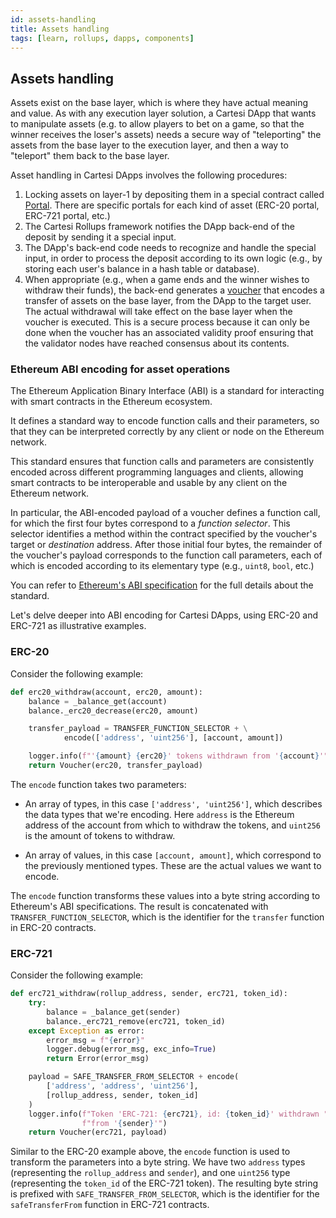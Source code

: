 ```yaml
---
id: assets-handling
title: Assets handling
tags: [learn, rollups, dapps, components]
---
```


## Assets handling

Assets exist on the base layer, which is where they have actual meaning and value. As with any execution layer solution, a Cartesi DApp that wants to manipulate assets (e.g. to allow players to bet on a game, so that the winner receives the loser's assets) needs a secure way of "teleporting" the assets from the base layer to the execution layer, and then a way to "teleport" them back to the base layer.

Asset handling in Cartesi DApps involves the following procedures:

  1. Locking assets on layer-1 by depositing them in a special contract called [Portal](./components.md#portal). There are specific portals for each kind of asset (ERC-20 portal, ERC-721 portal, etc.)
  2. The Cartesi Rollups framework notifies the DApp back-end of the deposit by sending it a special input.
  3. The DApp's back-end code needs to recognize and handle the special input, in order to process the deposit according to its own logic (e.g., by storing each user's balance in a hash table or database).
  4. When appropriate (e.g., when a game ends and the winner wishes to withdraw their funds), the back-end generates a [voucher](#vouchers) that encodes a transfer of assets on the base layer, from the DApp to the target user. The actual withdrawal will take effect on the base layer when the voucher is executed. This is a secure process because it can only be done when the voucher has an associated validity proof ensuring that the validator nodes have reached consensus about its contents.

### Ethereum ABI encoding for asset operations

The Ethereum Application Binary Interface (ABI) is a standard for interacting with smart contracts in the Ethereum ecosystem.

It defines a standard way to encode function calls and their parameters, so that they can be interpreted correctly by any client or node on the Ethereum network.

This standard ensures that function calls and parameters are consistently encoded across different programming languages and clients, allowing smart contracts to be interoperable and usable by any client on the Ethereum network.

In particular, the ABI-encoded payload of a voucher defines a function call, for which the first four bytes correspond to a _function selector_. This selector identifies a method within the contract specified by the voucher's target or _destination_ address. After those initial four bytes, the remainder of the voucher's payload corresponds to the function call parameters, each of which is encoded according to its elementary type (e.g., `uint8`, `bool`, etc.)

You can refer to [Ethereum's ABI specification](https://docs.soliditylang.org/en/latest/abi-spec.html) for the full details about the standard.

Let's delve deeper into ABI encoding for Cartesi DApps, using ERC-20 and ERC-721 as illustrative examples.

### ERC-20

Consider the following example:

```python
def erc20_withdraw(account, erc20, amount):
    balance = _balance_get(account)
    balance._erc20_decrease(erc20, amount)

    transfer_payload = TRANSFER_FUNCTION_SELECTOR + \
            encode(['address', 'uint256'], [account, amount])

    logger.info(f"'{amount} {erc20}' tokens withdrawn from '{account}'")
    return Voucher(erc20, transfer_payload)
```

The `encode` function takes two parameters:

* An array of types, in this case `['address', 'uint256']`, which describes the data types that we're encoding. Here `address` is the Ethereum address of the account from which to withdraw the tokens, and `uint256` is the amount of tokens to withdraw.

* An array of values, in this case `[account, amount]`, which correspond to the previously mentioned types. These are the actual values we want to encode.

The `encode` function transforms these values into a byte string according to Ethereum's ABI specifications. The result is concatenated with `TRANSFER_FUNCTION_SELECTOR`, which is the identifier for the `transfer` function in ERC-20 contracts.

### ERC-721

Consider the following example:

```python
def erc721_withdraw(rollup_address, sender, erc721, token_id):
    try:
        balance = _balance_get(sender)
        balance._erc721_remove(erc721, token_id)
    except Exception as error:
        error_msg = f"{error}"
        logger.debug(error_msg, exc_info=True)
        return Error(error_msg)

    payload = SAFE_TRANSFER_FROM_SELECTOR + encode(
        ['address', 'address', 'uint256'],
        [rollup_address, sender, token_id]
    )
    logger.info(f"Token 'ERC-721: {erc721}, id: {token_id}' withdrawn "
                f"from '{sender}'")
    return Voucher(erc721, payload)
```

Similar to the ERC-20 example above, the `encode` function is used to transform the parameters into a byte string. We have two `address` types (representing the `rollup_address` and `sender`), and one `uint256` type (representing the `token_id` of the ERC-721 token). The resulting byte string is prefixed with `SAFE_TRANSFER_FROM_SELECTOR`, which is the identifier for the `safeTransferFrom` function in ERC-721 contracts. 


